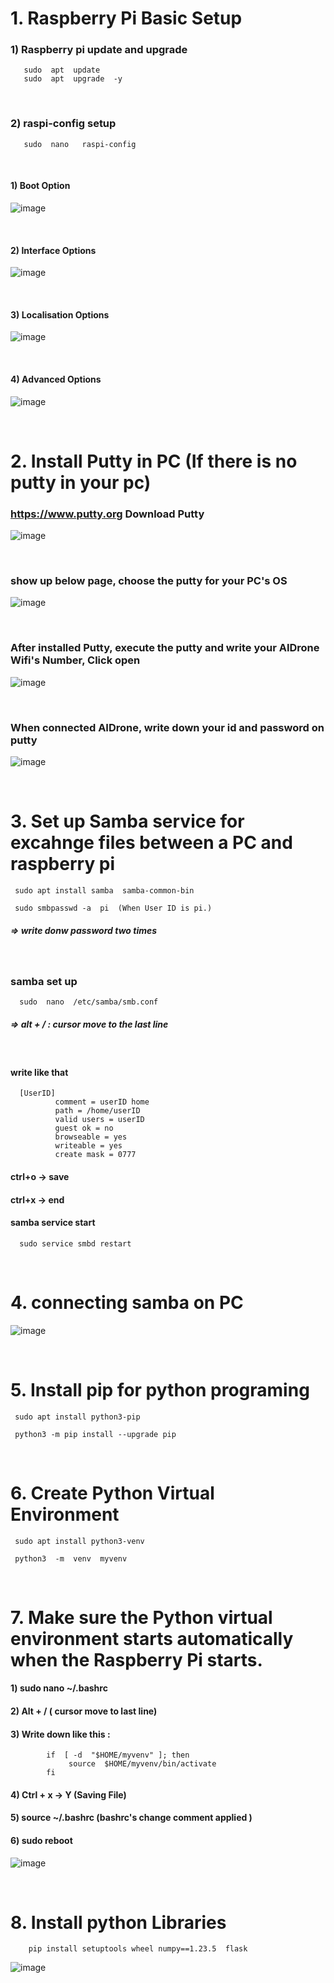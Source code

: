 # 1. Raspberry Pi Basic Setup
### 1) Raspberry pi update and upgrade

       sudo  apt  update        
       sudo  apt  upgrade  -y 

<br/>

### 2) raspi-config setup
       
       sudo  nano   raspi-config

<br/>       

#### 1) Boot Option

![image](https://github.com/user-attachments/assets/f53304aa-5dc7-4588-808d-fb1c5708475c)

<br/>

#### 2) Interface Options 

![image](https://github.com/user-attachments/assets/2cd6db25-bcef-43d1-b211-556e92528a1c)

<br/>

#### 3) Localisation Options 

![image](https://github.com/user-attachments/assets/045760c3-3b15-4e27-9f3b-1f535b9c3344)

<br/>

#### 4) Advanced Options 

![image](https://github.com/user-attachments/assets/4245f56e-95a6-4c91-b6d2-f99a04c23a34)

<br/>

# 2. Install Putty in PC (If there is no putty in your pc)

### https://www.putty.org   Download Putty 

![image](https://user-images.githubusercontent.com/122161666/224391267-617a2dac-400b-4983-8a47-6379163ee5f6.png)

<br/>

### show up below page,  choose the putty for your PC's OS

![image](https://user-images.githubusercontent.com/122161666/224391765-02c437fb-357f-4e3b-9b01-a0e164b7015f.png)

<br/>

### After installed Putty, execute the putty and write your AIDrone Wifi's Number, Click open

![image](https://user-images.githubusercontent.com/122161666/224396899-08673c1b-b173-496a-ad1f-3d1d8a5c5929.png)

<br/>

### When connected AIDrone, write down your id and password on putty

![image](https://user-images.githubusercontent.com/122161666/224398030-60dc599c-4a61-47d1-87ce-2fb846f5133f.png)

<br/>

# 3. Set up Samba service for excahnge files between a PC and raspberry pi

     sudo apt install samba  samba-common-bin
     
     sudo smbpasswd -a  pi  (When User ID is pi.)
 
#####  =>  write donw password  two times

<br/>

###  samba set up 

      sudo  nano  /etc/samba/smb.conf

##### =>  alt + /  :  cursor move to the last line

<br/>
      
####  write like that

      [UserID]
              comment = userID home
              path = /home/userID
              valid users = userID
              guest ok = no
              browseable = yes
              writeable = yes
              create mask = 0777
              
#### ctrl+o  -> save
#### ctrl+x  -> end

#### samba service start

      sudo service smbd restart
      
<br/>

# 4. connecting samba on PC

![image](https://user-images.githubusercontent.com/122161666/224478786-c3a66388-0c7c-4635-ad17-22c3629327f4.png)

<br/>

# 5. Install pip for python programing

     sudo apt install python3-pip  
     
     python3 -m pip install --upgrade pip
     
<br/>

# 6. Create Python Virtual Environment

     sudo apt install python3-venv
     
     python3  -m  venv  myvenv

<br/>

# 7. Make sure the Python virtual environment starts automatically when the Raspberry Pi starts.

#### 1)  sudo  nano  ~/.bashrc

#### 2)  Alt + /   ( cursor move to last line)

#### 3)  Write down like this : 

            if  [ -d  "$HOME/myvenv" ]; then
                 source  $HOME/myvenv/bin/activate
            fi

#### 4)  Ctrl + x  ->  Y   (Saving File)

#### 5)  source  ~/.bashrc  (bashrc's change comment applied )

#### 6)  sudo reboot  

![image](https://github.com/user-attachments/assets/f4480cd5-2670-4328-bb85-20a7a7090933)

<br/>

# 8. Install python Libraries

        pip install setuptools wheel numpy==1.23.5  flask

![image](https://github.com/user-attachments/assets/25cefbf6-dcaf-4465-9830-789605f3b111)


 
    
    

             
     
     
     

     
     
     






       




